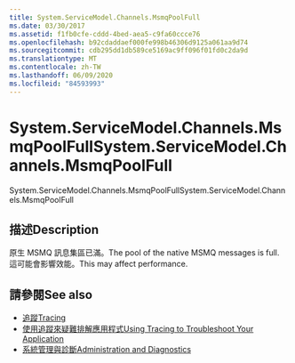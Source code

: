 ```yaml
---
title: System.ServiceModel.Channels.MsmqPoolFull
ms.date: 03/30/2017
ms.assetid: f1fb0cfe-cddd-4bed-aea5-c9fa60ccce76
ms.openlocfilehash: b92cdaddaef000fe998b46306d9125a061aa9d74
ms.sourcegitcommit: cdb295dd1db589ce5169ac9ff096f01fd0c2da9d
ms.translationtype: MT
ms.contentlocale: zh-TW
ms.lasthandoff: 06/09/2020
ms.locfileid: "84593993"
---
```

# <a name="systemservicemodelchannelsmsmqpoolfull"></a><span data-ttu-id="524aa-102">System.ServiceModel.Channels.MsmqPoolFull</span><span class="sxs-lookup"><span data-stu-id="524aa-102">System.ServiceModel.Channels.MsmqPoolFull</span></span>
<span data-ttu-id="524aa-103">System.ServiceModel.Channels.MsmqPoolFull</span><span class="sxs-lookup"><span data-stu-id="524aa-103">System.ServiceModel.Channels.MsmqPoolFull</span></span>  
  
## <a name="description"></a><span data-ttu-id="524aa-104">描述</span><span class="sxs-lookup"><span data-stu-id="524aa-104">Description</span></span>  
 <span data-ttu-id="524aa-105">原生 MSMQ 訊息集區已滿。</span><span class="sxs-lookup"><span data-stu-id="524aa-105">The pool of the native MSMQ messages is full.</span></span> <span data-ttu-id="524aa-106">這可能會影響效能。</span><span class="sxs-lookup"><span data-stu-id="524aa-106">This may affect performance.</span></span>  
  
## <a name="see-also"></a><span data-ttu-id="524aa-107">請參閱</span><span class="sxs-lookup"><span data-stu-id="524aa-107">See also</span></span>

- [<span data-ttu-id="524aa-108">追蹤</span><span class="sxs-lookup"><span data-stu-id="524aa-108">Tracing</span></span>](index.md)
- [<span data-ttu-id="524aa-109">使用追蹤來疑難排解應用程式</span><span class="sxs-lookup"><span data-stu-id="524aa-109">Using Tracing to Troubleshoot Your Application</span></span>](using-tracing-to-troubleshoot-your-application.md)
- [<span data-ttu-id="524aa-110">系統管理與診斷</span><span class="sxs-lookup"><span data-stu-id="524aa-110">Administration and Diagnostics</span></span>](../index.md)
